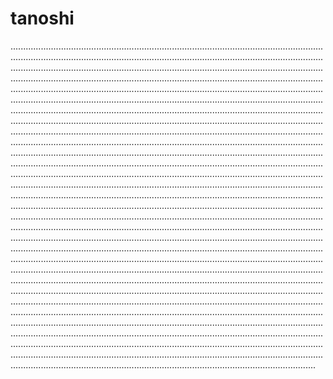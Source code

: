 # tanoshi

.................................................................................................................................................................................................................................................................................................................................................................................................................................................................................................................................................................................................................................................................................................................................................................................................................................................................................................................................................................................................................................................................................................................................................................................................................................................................................................................................................................................................................................................................................................................................................................................................................................................................................................................................................................................................................................................................................................................................................................................................................................................................................................................................................................................................................................................................................................................................................................................................................................................................................................................................................................................................................................................................................................................................................................................................................................................................................................................................................................................................................................................................................................................................................................................................................................................................................................................................................................................................................................................................................................................................................................................................................................................................................................................................................................................................................................................................................................................................................................................................